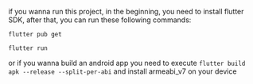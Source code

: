 if you wanna run this project, in the beginning, you need to install flutter SDK, after that, you can run these following commands:


`flutter pub get`

`flutter run`



or if you wanna build an android app you need to execute `flutter build apk --release --split-per-abi` and install armeabi_v7 on your device
